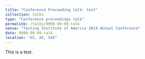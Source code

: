 ```yaml
---
title: "Conference Proceeding talk: test"
collection: talks
type: "Conference proceedings talk"
permalink: /talks/9999-99-99-talk
venue: "Testing Institute of America 2014 Annual Conference"
date: 9999-99-99-talk
location: "XX, XX, XXX"
---
```


This is a test.
